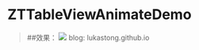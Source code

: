 # ZTTableViewAnimateDemo
>##效果：
>![](http://beyondvincent.com/images/2014/03/23.gif)
blog: lukastong.github.io
